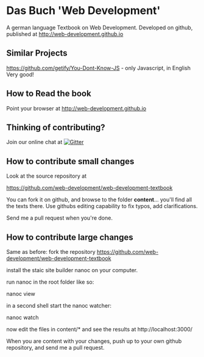 # Das Buch 'Web Development'

A german language Textbook on Web Development. Developed on github, published at
http://web-development.github.io

## Similar Projects

https://github.com/getify/You-Dont-Know-JS - only Javascript, in English
Very good!

## How to Read the book

Point your browser at
http://web-development.github.io

## Thinking of contributing? 

Join our online chat at [![Gitter](https://badges.gitter.im/web-development/web-development-textbook.svg)](https://gitter.im/web-development/web-development-textbook)

## How to contribute small changes

Look at the source repository at

https://github.com/web-development/web-development-textbook

You can fork it on github, and browse to the folder **content**... you'll find
all the texts there.  Use githubs editing capability to fix
typos, add clarifications.

Send me a pull request when you're done.

## How to contribute large changes

Same as before: fork the repository 
https://github.com/web-development/web-development-textbook

install the staic site builder nanoc on your computer.

run nanoc in the root folder like so:

  nanoc view

in a second shell start the nanoc watcher:

  nanoc watch

now edit the files in content/* and see the results at http://localhost:3000/

When you are content with your changes, push up to your own github repository,
and send me a pull request.

